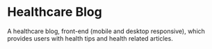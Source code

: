 # Healthcare Blog
A healthcare blog, front-end (mobile and desktop responsive), which provides users with health tips and health related articles.
